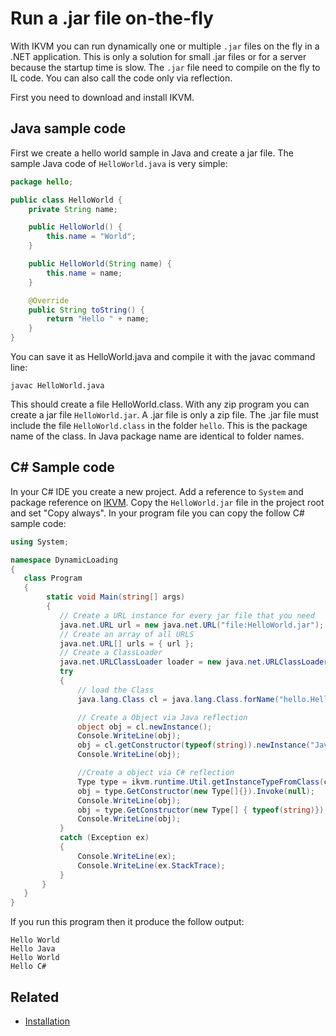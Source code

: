 # Run a .jar file on-the-fly

With IKVM you can run dynamically one or multiple `.jar` files on the fly in a .NET application. This is only a solution for small .jar files or for a server because the startup time is slow. The `.jar` file need to compile on the fly to IL code. You can also call the code only via reflection.

First you need to download and install IKVM.

## Java sample code

First we create a hello world sample in Java and create a jar file. The sample Java code of `HelloWorld.java` is very simple:

```java
package hello;

public class HelloWorld {
    private String name;

    public HelloWorld() {
        this.name = "World";
    }

    public HelloWorld(String name) {
        this.name = name;
    }

    @Override
    public String toString() {
        return "Hello " + name;
    }
}
```

You can save it as HelloWorld.java and compile it with the javac command line:

```console
javac HelloWorld.java
```

This should create a file HelloWorld.class. With any zip program you can create a jar file `HelloWorld.jar`. A .jar file is only a zip file. The .jar file must include the file `HelloWorld.class` in the folder `hello`. This is the package name of the class. In Java package name are identical to folder names.

## C# Sample code

In your C# IDE you create a new project. Add a reference to `System` and package reference on [IKVM](https://www.nuget.org/packages/IKVM). Copy the `HelloWorld.jar` file in the project root and set "Copy always". In your program file you can copy the follow C# sample code:

```c#
using System;

namespace DynamicLoading
{
   class Program
   {
        static void Main(string[] args)
        {
           // Create a URL instance for every jar file that you need
           java.net.URL url = new java.net.URL("file:HelloWorld.jar");
           // Create an array of all URLS
           java.net.URL[] urls = { url };
           // Create a ClassLoader
           java.net.URLClassLoader loader = new java.net.URLClassLoader(urls);
           try
           {
               // load the Class
               java.lang.Class cl = java.lang.Class.forName("hello.HelloWorld", true, loader);

               // Create a Object via Java reflection
               object obj = cl.newInstance();
               Console.WriteLine(obj);
               obj = cl.getConstructor(typeof(string)).newInstance("Java");
               Console.WriteLine(obj);

               //Create a object via C# reflection
               Type type = ikvm.runtime.Util.getInstanceTypeFromClass(cl);
               obj = type.GetConstructor(new Type[]{}).Invoke(null);
               Console.WriteLine(obj);
               obj = type.GetConstructor(new Type[] { typeof(string)}).Invoke( new object[]{"C#"});
               Console.WriteLine(obj);
           }
           catch (Exception ex)
           {
               Console.WriteLine(ex);
               Console.WriteLine(ex.StackTrace);
           }
       }
   }
}
```

If you run this program then it produce the follow output:

```console
Hello World
Hello Java
Hello World
Hello C#
```

## Related

- [Installation](#installation.md)

